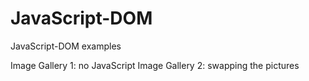 # JavaScript-DOM

JavaScript-DOM examples

Image Gallery 1: no JavaScript
Image Gallery 2: swapping the pictures
